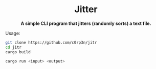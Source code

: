 <h1 align="center">
    Jitter
</h1>
<p align="center">
    <strong>A simple CLI program that jitters (randomly sorts) a text file.</strong>
</p>

Usage:
```bash
git clone https://github.com/c0rp3n/jitr
cd jitr
cargo build

cargo run <input> <output>
```

